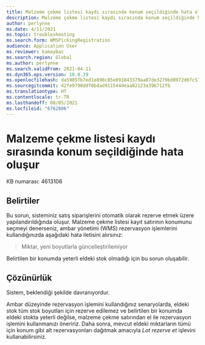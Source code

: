 ```yaml
---
title: Malzeme çekme listesi kaydı sırasında konum seçildiğinde hata oluşur
description: Malzeme çekme listesi kaydı sırasında konum seçildiğinde hata oluşur.
author: perlynne
ms.date: 4/11/2021
ms.topic: troubleshooting
ms.search.form: WMSPickingRegistration
audience: Application User
ms.reviewer: kamaybac
ms.search.region: Global
ms.author: perlynne
ms.search.validFrom: 2021-04-11
ms.dyn365.ops.version: 10.0.19
ms.openlocfilehash: da5905fb7ed1e890c85e891843379aa07de3279bd8972d6fc57136aa703c9ea4
ms.sourcegitcommit: 42fe9790ddf0bdad911544deaa82123a396712fb
ms.translationtype: HT
ms.contentlocale: tr-TR
ms.lasthandoff: 08/05/2021
ms.locfileid: "6762806"
---
```

# <a name="an-error-occurs-when-the-location-is-selected-during-picking-list-registration"></a>Malzeme çekme listesi kaydı sırasında konum seçildiğinde hata oluşur

KB numarası: 4613106

## <a name="symptoms"></a>Belirtiler

Bu sorun, sisteminiz satış siparişlerini otomatik olarak rezerve etmek üzere yapılandırıldığında oluşur. Malzeme çekme listesi kayıt satırının konumunu seçmeyi denerseniz, ambar yönetimi (WMS) rezervasyon işlemlerini kullandığınızda aşağıdaki hata iletisini alırsınız:

> Miktar, yeni boyutlarla güncelleştirilemiyor

Belirtilen bir konumda yeterli eldeki stok olmadığı için bu sorun oluşabilir.

## <a name="resolution"></a>Çözünürlük

Sistem, beklendiği şekilde davranıyordur.

Ambar düzeyinde rezervasyon işlemini kullandığınız senaryolarda, eldeki stok tüm stok boyutları için rezerve edilemez ve belirtilen bir konumda eldeki stokta yeterli değilse, malzeme çekme satırından el ile rezervasyon işlemini kullanmanızı öneririz. Daha sonra, mevcut eldeki miktarların tümü için konum gibi alt rezervasyonları dağıtmak amacıyla *Lot rezerve et* işlevini kullanabilirsiniz.
